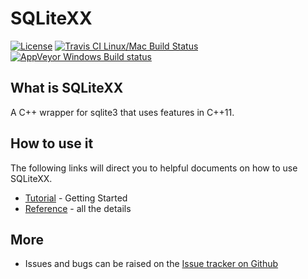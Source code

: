 # SQLiteXX
[![License](https://img.shields.io/badge/license-MIT-blue.svg)](https://github.com/maxxboehme/SQLiteXX/blob/master/LICENSE.txt)
[![Travis CI Linux/Mac Build Status](https://travis-ci.org/maxxboehme/SQLiteXX.svg?branch=master)](https://travis-ci.org/maxxboehme/SQLiteXX)
[![AppVeyor Windows Build status](https://ci.appveyor.com/api/projects/status/wkrlgfv2p5mm5cgg/branch/master?svg=true)](https://ci.appveyor.com/project/maxxboehme/sqlitexx/branch/master)

## What is SQLiteXX
A C++ wrapper for sqlite3 that uses features in C++11.

## How to use it
The following links will direct you to helpful documents on how to use SQLiteXX.

* [Tutorial](docs/tutorial.md) - Getting Started
* [Reference](docs/ReadMe.md) - all the details

## More
* Issues and bugs can be raised on the [Issue tracker on Github](https://github.com/maxxboehme/SQLiteXX/issues)

